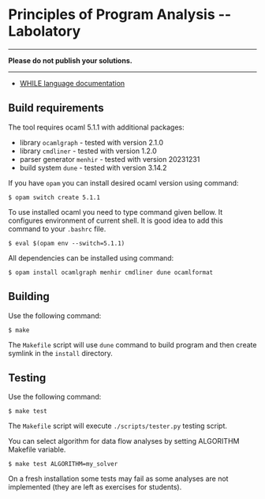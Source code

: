 Principles of Program Analysis -- Labolatory
============================================


-----

**Please do not publish your solutions.**

-----


* [WHILE language documentation](doc/while.md)


Build requirements
------------------

The tool requires ocaml 5.1.1 with additional packages:

* library `ocamlgraph` - tested with version 2.1.0
* library `cmdliner` - tested with version 1.2.0
* parser generator `menhir` - tested with version 20231231
* build system `dune` - tested with version 3.14.2

If you have `opam`  you can install desired ocaml version using command:

```
$ opam switch create 5.1.1
```

To use installed ocaml you need to type command given bellow. It configures
environment of current shell. It is good idea to add this command
to your `.bashrc` file.
```
$ eval $(opam env --switch=5.1.1) 
```

All dependencies can be installed using command:

```
$ opam install ocamlgraph menhir cmdliner dune ocamlformat
```


Building
--------

Use the following command:

```
$ make
```

The `Makefile` script will use `dune` command to build program and then create
symlink in the `install` directory.


Testing
-------

Use the following command:

```
$ make test
```

The `Makefile` script will execute `./scripts/tester.py` testing script.

You can select algorithm for data flow analyses by setting ALGORITHM Makefile variable.


```
$ make test ALGORITHM=my_solver
```

On a fresh installation some tests may fail as some analyses are not
implemented (they are left as exercises for students).
